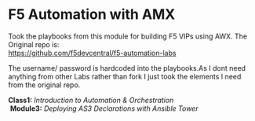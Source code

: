 F5 Automation with AMX
======================

Took the playbooks from this module for building F5 VIPs using AWX. The Original repo is:\
https://github.com/f5devcentral/f5-automation-labs

The username/ password is hardcoded into the playbooks.As I dont need anything from other Labs rather than fork I just took the elements I need from the original repo.

**Class1:** *Introduction to Automation & Orchestration*\
&nbsp;**Module3:** *Deploying AS3 Declarations with Ansible Tower*

